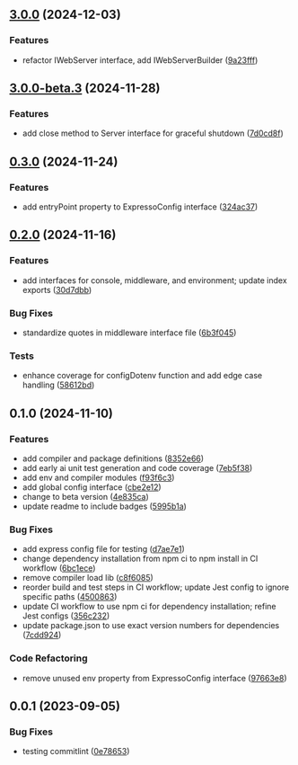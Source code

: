 

## [3.0.0](https://github.com/expressots/shared/compare/3.0.0-beta.3...3.0.0) (2024-12-03)


### Features

* refactor IWebServer interface, add IWebServerBuilder ([9a23fff](https://github.com/expressots/shared/commit/9a23fff1e7de8d3880ed90317ffde1037ef1947b))

## [3.0.0-beta.3](https://github.com/expressots/shared/compare/0.3.0...0.4.0) (2024-11-28)

### Features

- add close method to Server interface for graceful shutdown ([7d0cd8f](https://github.com/expressots/shared/commit/7d0cd8f1e05c5fed96e74b01dc715e5c7eb268d0))

## [0.3.0](https://github.com/expressots/shared/compare/0.2.0...0.3.0) (2024-11-24)

### Features

- add entryPoint property to ExpressoConfig interface ([324ac37](https://github.com/expressots/shared/commit/324ac37a7d407c491881998c6ed3288e04a0ae39))

## [0.2.0](https://github.com/expressots/shared/compare/0.1.0...0.2.0) (2024-11-16)

### Features

- add interfaces for console, middleware, and environment; update index exports ([30d7dbb](https://github.com/expressots/shared/commit/30d7dbb0c24af12e4537f626be816f2f5d8a81a0))

### Bug Fixes

- standardize quotes in middleware interface file ([6b3f045](https://github.com/expressots/shared/commit/6b3f0459c3ba0bf58d1de920335c6ef7dd438e32))

### Tests

- enhance coverage for configDotenv function and add edge case handling ([58612bd](https://github.com/expressots/shared/commit/58612bd0040b592133bac687cfb29b9c6ece2a94))

## 0.1.0 (2024-11-10)

### Features

- add compiler and package definitions ([8352e66](https://github.com/expressots/shared/commit/8352e663c1a3429c70bbf7588380fe92f547e0a9))
- add early ai unit test generation and code coverage ([7eb5f38](https://github.com/expressots/shared/commit/7eb5f380f6b49ce6316a9749daaa7311fda74f04))
- add env and compiler modules ([f93f6c3](https://github.com/expressots/shared/commit/f93f6c3a719d1a1129112bee4e5e9cf6e42ddd89))
- add global config interface ([cbe2e12](https://github.com/expressots/shared/commit/cbe2e127db006273e9049220fe3ed20b964d697b))
- change to beta version ([4e835ca](https://github.com/expressots/shared/commit/4e835ca58933336bc78d66fb42935bf4d02ec641))
- update readme to include badges ([5995b1a](https://github.com/expressots/shared/commit/5995b1a3eab1481aa4552ca76683c6b16ae0dc60))

### Bug Fixes

- add express config file for testing ([d7ae7e1](https://github.com/expressots/shared/commit/d7ae7e1d91a73965be89a9f96df4dfdbc67575d4))
- change dependency installation from npm ci to npm install in CI workflow ([6bc1ece](https://github.com/expressots/shared/commit/6bc1ece4da3c9aca717e769a8d2f615058652579))
- remove compiler load lib ([c8f6085](https://github.com/expressots/shared/commit/c8f6085ffdd2af524522174789cfe51203827bbb))
- reorder build and test steps in CI workflow; update Jest config to ignore specific paths ([4500863](https://github.com/expressots/shared/commit/45008637af232929c8c20df24c3cf4d6b56a082e))
- update CI workflow to use npm ci for dependency installation; refine Jest configs ([356c232](https://github.com/expressots/shared/commit/356c232bbfcf6bad7254ee0ab3417fd82f831a9f))
- update package.json to use exact version numbers for dependencies ([7cdd924](https://github.com/expressots/shared/commit/7cdd924b468af56ccf5bdfaa36b7cad82034e007))

### Code Refactoring

- remove unused env property from ExpressoConfig interface ([97663e8](https://github.com/expressots/shared/commit/97663e8a386ece45111eba0c2f8b66d1eb9c90af))

## 0.0.1 (2023-09-05)

### Bug Fixes

- testing commitlint ([0e78653](https://github.com/expressots/<<repo_name>>/commit/0e786539402f69fdca3fe5b684d850e523db7698))
